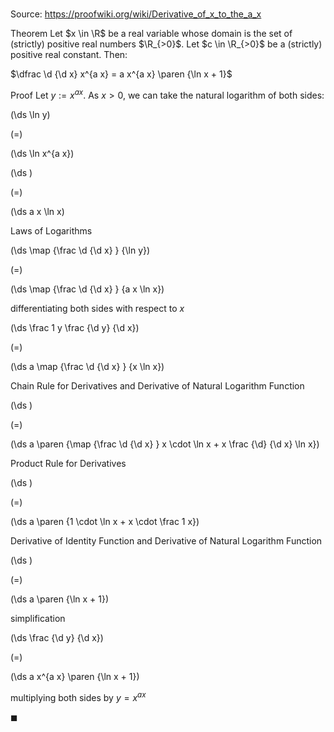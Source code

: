# 

Source: https://proofwiki.org/wiki/Derivative_of_x_to_the_a_x

Theorem
Let $x \in \R$ be a real variable whose domain is the set of (strictly) positive real numbers $\R_{>0}$.
Let $c \in \R_{>0}$ be a (strictly) positive real constant.
Then:

$\dfrac \d {\d x} x^{a x} = a x^{a x} \paren {\ln x + 1}$


Proof
Let $y := x^{a x}$.
As $x > 0$, we can take the natural logarithm of both sides:














\(\ds \ln y\)

\(=\)







\(\ds \ln x^{a x}\)




















\(\ds \)

\(=\)







\(\ds a x \ln x\)





Laws of Logarithms














\(\ds \map {\frac \d {\d x} } {\ln y}\)

\(=\)







\(\ds \map {\frac \d {\d x} } {a x \ln x}\)





differentiating both sides with respect to $x$














\(\ds \frac 1 y \frac {\d y} {\d x}\)

\(=\)







\(\ds a \map {\frac \d {\d x} } {x \ln x}\)





Chain Rule for Derivatives and Derivative of Natural Logarithm Function














\(\ds \)

\(=\)







\(\ds a \paren {\map {\frac \d {\d x} } x \cdot \ln x + x \frac {\d} {\d x} \ln x}\)





Product Rule for Derivatives














\(\ds \)

\(=\)







\(\ds a \paren {1 \cdot \ln x + x \cdot \frac 1 x}\)





Derivative of Identity Function and Derivative of Natural Logarithm Function














\(\ds \)

\(=\)







\(\ds a \paren {\ln x + 1}\)





simplification














\(\ds \frac {\d y} {\d x}\)

\(=\)







\(\ds a x^{a x} \paren {\ln x + 1}\)





multiplying both sides by $y = x^{a x}$



$\blacksquare$






